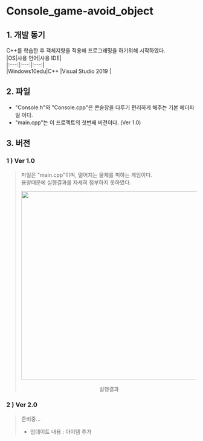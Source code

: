 # Console_game-avoid_object  
## 1. 개발 동기  
C++를 학습한 후 객체지향을 적용해 프로그래밍을 하기위해 시작하였다.  
|OS|사용 언어|사용 IDE|  
|:---:|:---:|:---:|  
|Windows10edu|C++ |Visual Studio 2019 |  
## 2. 파일    
* "Console.h"와 "Console.cpp"은 콘솔창을 다루기 편리하게 해주는 기본 헤더파일 이다.  
* "main.cpp"는 이 프로젝트의 첫번째 버전이다. (Ver 1.0)  
## 3. 버전  
### 1 ) Ver 1.0  
>파일은 "main.cpp"이며, 떨어지는 물체를 피하는 게임이다.  
> 용량때문에 실행결과를 자세히 첨부하지 못하였다.  
><p align="center"><img src="https://user-images.githubusercontent.com/77342519/125514955-98ad775d-6f23-4d9e-a87d-71fdf1c7448a.gif" width="500px"></p>  
><p align="center"> 실행결과 </p>  
>
### 2 ) Ver 2.0  
>준비중...  
>* 업데이트 내용 : 아이템 추가  
